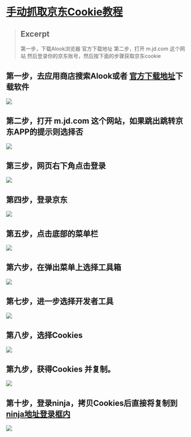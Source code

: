 

# [手动抓取京东Cookie教程 ]()

> ## Excerpt
> 第一步，下载Alook浏览器 官方下载地址
> 第二步，打开 m.jd.com 这个网站
> 然后登录你的京东账号，然后按下面的步骤获取京东cookie






## 第一步，去应用商店搜索**Alook**或者 [官方下载地址](https://www.alookweb.com/)下载软件
![](https://p.sda1.dev/3/b7d683fe16634cce0d980c79cffcd426/e452bfae1a10b68e89b96.jpg)


## 第二步，打开 m.jd.com 这个网站，如果跳出跳转京东APP的提示则选择**否**
![](https://p.sda1.dev/3/fc8e3548585a1bf1d59c91bc159487a0/09aa44a5d63e086e435d6.jpg)
## 第三步，网页右下角点击登录
![](https://p.sda1.dev/3/34f378a15c0c69bb6a6a68078da303ee/60e3f735363e9eb5d0596.jpg)
## 第四步，登录京东
![](https://p.sda1.dev/3/38eb1f08858c9c7d4a9ca0b124611d09/dc12ab5259e239ac95953.jpg)

## 第五步，点击底部的菜单栏

![](https://p.sda1.dev/3/f71e898b8c046c17dc797f5f69a22f8e/218c6d0f1bf9e248511b4.jpg)

## 第六步，在弹出菜单上选择工具箱

![](https://p.sda1.dev/3/b847497f5dd73833ce9767324518b2e9/1ebc1042138ee3c0c9c91.jpg)
## 第七步，进一步选择开发者工具
![](https://p.sda1.dev/3/fb03713eb70942102779b084c2512f7d/6f7023b5f40195744ee61.jpg)
## 第八步，选择Cookies
![](https://p.sda1.dev/3/3d5dbab415479ad75f2cea39724351fc/2f69caca476384977395a.jpg)
## 第九步，获得Cookies 并复制。
![](https://p.sda1.dev/3/51c8b0fa5a20307b2830ab1951e5cf5a/2021-11-02_21-52-50.jpg)
## 第十步，登录ninja，拷贝Cookies后直接将复制到 [ninja地址登录框内](http://jd.zhjwork.online:5703/#login)
![](https://p.sda1.dev/3/3d504ead59d2d0c0026762638720e209/2021-11-02_22-46-04.jpg)


